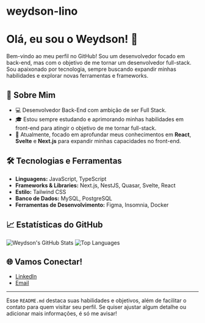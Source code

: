 # weydson-lino
# Olá, eu sou o Weydson! 👋

Bem-vindo ao meu perfil no GitHub! Sou um desenvolvedor focado em back-end, mas com o objetivo de me tornar um desenvolvedor full-stack. Sou apaixonado por tecnologia, sempre buscando expandir minhas habilidades e explorar novas ferramentas e frameworks.

## 🚀 Sobre Mim

- 💻 Desenvolvedor Back-End com ambição de ser Full Stack.
- 🎓 Estou sempre estudando e aprimorando minhas habilidades em front-end para atingir o objetivo de me tornar full-stack.
- 🌱 Atualmente, focado em aprofundar meus conhecimentos em **React**, **Svelte** e **Next.js** para expandir minhas capacidades no front-end.

## 🛠 Tecnologias e Ferramentas

- **Linguagens:** JavaScript, TypeScript
- **Frameworks & Libraries:** Next.js, NestJS, Quasar, Svelte, React
- **Estilo:** Tailwind CSS
- **Banco de Dados:** MySQL, PostgreSQL
- **Ferramentas de Desenvolvimento:** Figma, Insomnia, Docker

## 📈 Estatísticas do GitHub

![Weydson's GitHub Stats](https://github-readme-stats.vercel.app/api?username=weydsonlino&show_icons=true&theme=dracula)
![Top Languages](https://github-readme-stats.vercel.app/api/top-langs/?username=weydsonlino&layout=compact&theme=dracula)

## 🌐 Vamos Conectar!

- [LinkedIn](https://www.linkedin.com/in/seu-usuario)
- [Email](mailto:seu-email@exemplo.com)

---

Esse `README.md` destaca suas habilidades e objetivos, além de facilitar o contato para quem visitar seu perfil. Se quiser ajustar algum detalhe ou adicionar mais informações, é só me avisar!
